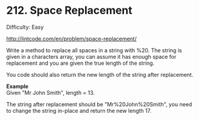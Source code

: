 # 212. Space Replacement

Difficulty: Easy

http://lintcode.com/en/problem/space-replacement/

Write a method to replace all spaces in a string with %20. The string is given in a characters array, you can assume it has enough space for replacement and you are given the true length of the string.

You code should also return the new length of the string after replacement.

**Example**  
Given "Mr John Smith", length = 13.

The string after replacement should be "Mr%20John%20Smith", you need to change the string in-place and return the new length 17.
